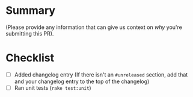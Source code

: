 # Summary

(Please provide any information that can give us context on _why_ you're submitting this PR).

# Checklist

- [ ] Added changelog entry (If there isn't an `#unreleased` section, add that and your changelog entry to the top of the changelog)
- [ ] Ran unit tests (`rake test:unit`)

<!-- **For Braintree Developers only, don't forget:**
- [ ] Does this change require work to be done to the GraphQL API? If you have questions check with the GraphQL team.
- [ ] Add & Run integration tests -->

